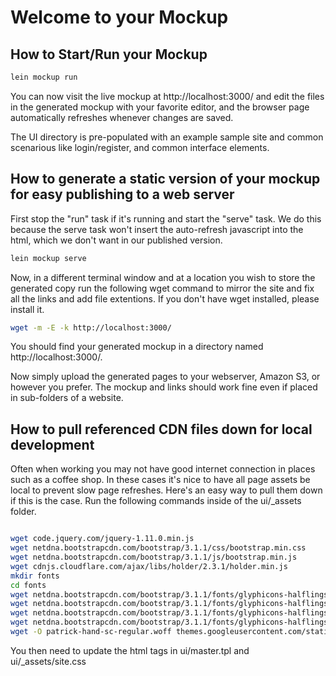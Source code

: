 # Welcome to your Mockup


## How to Start/Run your Mockup
```bash
lein mockup run
```
You can now visit the live mockup at http://localhost:3000/ and edit the files in the generated mockup with your favorite editor, and the browser page automatically refreshes whenever changes are saved.  

The UI directory is pre-populated with an example sample site and common scenarious like login/register, and common interface elements.



## How to generate a static version of your mockup for easy publishing to a web server

First stop the "run" task if it's running and start the "serve" task. We do this because the serve task won't insert the auto-refresh javascript into the html, which we don't want in our published version.
```bash
lein mockup serve
```

Now, in a different terminal window and at a location you wish to store the generated copy
run the following wget command to mirror the site and fix all the links and add file extentions. If you don't have wget installed, please install it.
```bash
wget -m -E -k http://localhost:3000/
```

You should find your generated mockup in a directory named http://localhost:3000/.

Now simply upload the generated pages to your webserver, Amazon S3, or however you prefer. The mockup and links should work fine even if placed in sub-folders of a website.




## How to pull referenced CDN files down for local development

Often when working you may not have good internet connection in places
such as a coffee shop. In these cases it's nice to have all page assets be local to prevent
slow page refreshes. Here's an easy way to pull them down if this is the case. 
Run the following commands inside of the ui/_assets folder.

```bash

wget code.jquery.com/jquery-1.11.0.min.js
wget netdna.bootstrapcdn.com/bootstrap/3.1.1/css/bootstrap.min.css
wget netdna.bootstrapcdn.com/bootstrap/3.1.1/js/bootstrap.min.js
wget cdnjs.cloudflare.com/ajax/libs/holder/2.3.1/holder.min.js
mkdir fonts
cd fonts
wget netdna.bootstrapcdn.com/bootstrap/3.1.1/fonts/glyphicons-halflings-regular.eot
wget netdna.bootstrapcdn.com/bootstrap/3.1.1/fonts/glyphicons-halflings-regular.svg
wget netdna.bootstrapcdn.com/bootstrap/3.1.1/fonts/glyphicons-halflings-regular.ttf
wget netdna.bootstrapcdn.com/bootstrap/3.1.1/fonts/glyphicons-halflings-regular.woff
wget -O patrick-hand-sc-regular.woff themes.googleusercontent.com/static/fonts/patrickhandsc/v2/OYFWCgfCR-7uHIovjUZXscR6S2I7R_2PmaFugZazRjg.woff

```

You then need to update the html tags in ui/master.tpl and ui/_assets/site.css



